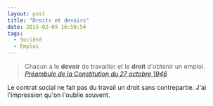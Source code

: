 ```yaml
---
layout: post
title: "Droits et devoirs"
date: 2015-02-09 16:50:54
tags:
  - Société
  - Emploi
---
```


> Chacun a le **devoir** de travailler et le **droit** d'obtenir un emploi.
>   <cite>[Préambule de la Constitution du 27 octobre 1946](http://www.legifrance.gouv.fr/Droit-francais/Constitution/Preambule-de-la-Constitution-du-27-octobre-1946)</cite>

Le contrat social ne fait pas du travail un droit sans contrepartie. J'ai l'impression qu'on l'oublie souvent.
